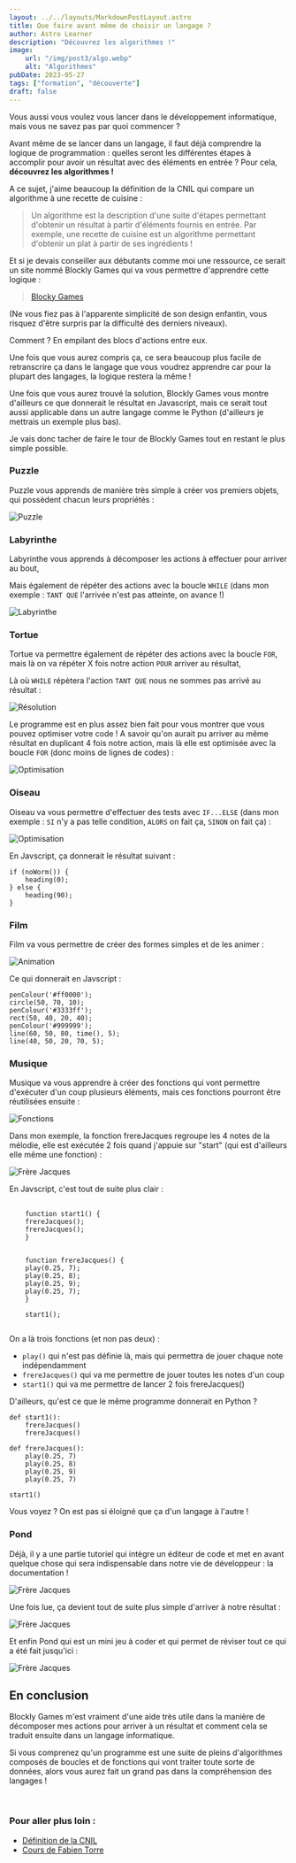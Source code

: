 ```yaml
---
layout: ../../layouts/MarkdownPostLayout.astro
title: Que faire avant même de choisir un langage ?
author: Astro Learner
description: "Découvrez les algorithmes !"
image: 
    url: "/img/post3/algo.webp"
    alt: "Algorithmes"
pubDate: 2023-05-27
tags: ["formation", "découverte"]
draft: false
---
```

Vous aussi vous voulez vous lancer dans le développement informatique, mais vous ne savez pas par quoi commencer ?

Avant même de se lancer dans un langage, il faut déjà comprendre la logique de programmation : quelles seront les différentes étapes à accomplir pour avoir un résultat avec des éléments en entrée ? Pour cela, <strong>découvrez les algorithmes !</strong>

A ce sujet, j'aime beaucoup la définition de la CNIL qui compare un algorithme à une recette de cuisine :

> Un algorithme est la description d'une suite d'étapes permettant d'obtenir un résultat à partir d'éléments fournis en entrée. Par exemple, une recette de cuisine est un algorithme permettant d'obtenir un plat à partir de ses ingrédients !

Et si je devais conseiller aux débutants comme moi une ressource, ce serait un site nommé Blockly Games qui va vous permettre d'apprendre cette logique :

><a href="https://blockly.games/?lang=fr" class="prose prose-zinc">Blocky Games</a>


(Ne vous fiez pas à l'apparente simplicité de son design enfantin, vous risquez d'être surpris par la difficulté des derniers niveaux).

Comment ? En empilant des blocs d'actions entre eux.

Une fois que vous aurez compris ça, ce sera beaucoup plus facile de retranscrire ça dans le langage que vous voudrez apprendre car pour la plupart des langages, la logique restera la même !

Une fois que vous aurez trouvé la solution, Blockly Games vous montre d'ailleurs ce que donnerait le résultat en Javascript, mais ce serait tout aussi applicable dans un autre langage comme le Python (d'ailleurs je mettrais un exemple plus bas).

Je vais donc tacher de faire le tour de Blockly Games tout en restant le plus simple possible.

### Puzzle

Puzzle vous apprends de manière très simple à créer vos premiers objets, qui possèdent chacun leurs propriétés :


<div class="flex justify-center items-center">
  <img src="/img/post3/puzzle.webp" alt="Puzzle">
</div>

### Labyrinthe

Labyrinthe vous apprends à décomposer les actions à effectuer pour arriver au bout,

Mais également de répéter des actions avec la boucle <code>WHILE</code> (dans mon exemple : <code>TANT QUE</code> l'arrivée n'est pas atteinte, on avance !)

<div class="flex justify-center items-center">
  <img src="/img/post3/laby.webp" alt="Labyrinthe">
</div>

### Tortue

Tortue va permettre également de répéter des actions avec la boucle <code>FOR</code>, mais là on va répéter X fois notre action <code>POUR</code> arriver au résultat,

Là où <code>WHILE</code> répètera l'action <code>TANT QUE</code> nous ne sommes pas arrivé au résultat :

<div class="flex justify-center items-center">
  <img src="/img/post3/tortue-1.webp" alt="Résolution">
</div>

Le programme est en plus assez bien fait pour vous montrer que vous pouvez optimiser votre code ! A savoir qu'on aurait pu arriver au même résultat en duplicant 4 fois notre action, mais là elle est optimisée avec la boucle <code>FOR</code> (donc moins de lignes de codes) :

<div class="flex justify-center items-center">
  <img src="/img/post3/tortue-2.webp" alt="Optimisation">
</div>

### Oiseau

Oiseau va vous permettre d'effectuer des tests avec <code>IF...ELSE</code> 
(dans mon exemple : <code>SI</code> n'y a pas telle condition, <code>ALORS</code> on fait ça, <code>SINON</code> on fait ça) :

<div class="flex justify-center items-center">
  <img src="/img/post3/oiseau-1.webp" alt="Optimisation">
</div>

En Javscript, ça donnerait le résultat suivant :

    if (noWorm()) {
        heading(0);
    } else {
        heading(90);
    }

### Film

Film va vous permettre de créer des formes simples et de les animer :
<div class="flex justify-center items-center">
  <img src="/img/post3/film-1.webp" alt="Animation">
</div>

Ce qui donnerait en Javscript :

    penColour('#ff0000');
    circle(50, 70, 10);
    penColour('#3333ff');
    rect(50, 40, 20, 40);
    penColour('#999999');
    line(60, 50, 80, time(), 5);
    line(40, 50, 20, 70, 5);

### Musique

Musique va vous apprendre à créer des fonctions qui vont permettre d'exécuter d'un coup plusieurs éléments, mais ces fonctions pourront être réutilisées ensuite :

<div class="flex justify-center items-center">
  <img src="/img/post3/musique-1.webp" alt="Fonctions">
</div>

Dans mon exemple, la fonction frereJacques regroupe les 4 notes de la mélodie, elle est exécutée 2 fois quand j'appuie sur "start" (qui est d'ailleurs elle même une fonction) :

<div class="flex justify-center items-center">
  <img src="/img/post3/musique-2.webp" alt="Frère Jacques">
</div>

En Javscript, c'est tout de suite plus clair :

<pre>
    <code class="language-js">
    function start1() {
    frereJacques();
    frereJacques();
    }


    function frereJacques() {
    play(0.25, 7);
    play(0.25, 8);
    play(0.25, 9);
    play(0.25, 7);
    }

    start1();
    </code>
</pre>

On a là trois fonctions (et non pas deux) :
      <ul>
        <li><code>play()</code> qui n'est pas définie là, mais qui permettra de jouer chaque note indépendamment</li>
        <li><code>frereJacques()</code> qui va me permettre de jouer toutes les notes d'un coup</li>
        <li><code>start1()</code> qui va me permettre de lancer 2 fois frereJacques()</li>
      </ul>

D'ailleurs, qu'est ce que le même programme donnerait en Python ?

    def start1():
        frereJacques()
        frereJacques()

    def frereJacques():
        play(0.25, 7)
        play(0.25, 8)
        play(0.25, 9)
        play(0.25, 7)

    start1()
  
Vous voyez ? On est pas si éloigné que ça d'un langage à l'autre !


### Pond

Déjà, il y a une partie tutoriel qui intègre un éditeur de code et met en avant quelque chose qui sera indispensable dans notre vie de développeur : la documentation !

<div class="flex justify-center items-center">
  <img src="/img/post3/tutopond-1.webp" alt="Frère Jacques">
</div>

Une fois lue, ça devient tout de suite plus simple d'arriver à notre résultat :

<div class="flex justify-center items-center">
  <img src="/img/post3/tutopond-2.webp" alt="Frère Jacques">
</div>

Et enfin Pond qui est un mini jeu à coder et qui permet de réviser tout ce qui a été fait jusqu'ici :

<div class="flex justify-center items-center">
  <img src="/img/post3/pond.webp" alt="Frère Jacques">
</div>


## En conclusion

Blockly Games m'est vraiment d'une aide très utile dans la manière de décomposer mes actions pour arriver à un résultat et comment cela se traduit ensuite dans un langage informatique.

Si vous comprenez qu'un programme est une suite de pleins d'algorithmes composés de boucles et de fonctions qui vont traiter toute sorte de données, alors vous aurez fait un grand pas dans la compréhension des langages !

<br/>

### Pour aller plus loin :
<ul>
    <li><a href="https://cnil.fr/fr/definition/algorithme">Définition de la CNIL</a></li>
    <li><a href="https://fabien-torre.fr/Enseignement/Cours/algo.php">Cours de Fabien Torre</a></li>
</ul>



